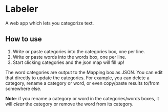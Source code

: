 # Labeler

A web app which lets you categorize text.

## How to use

1. Write or paste categories into the categories box, one per line.
2. Write or paste words into the words box, one per line.
3. Start clicking categories and the json map will fill up!

The word categories are output to the Mapping box as JSON. You can edit that directly to update the categories. For example, you can delete a category, rename a category or word, or even copy/paste results to/from somewhere else.

**Note**: if you rename a category or word in the categories/words boxes, it will *clear* the category or remove the word from its category.
